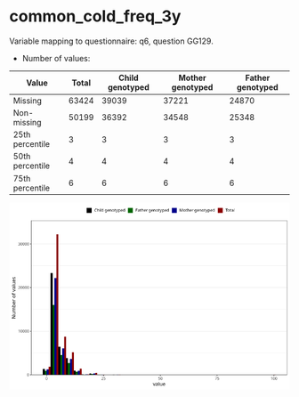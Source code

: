 # common_cold_freq_3y
Variable mapping to questionnaire: q6, question GG129.
- Number of values:

| Value | Total | Child genotyped | Mother genotyped | Father genotyped |
| ----- | ----- | --------------- | ---------------- | ---------------- |
| Missing | 63424 | 39039 | 37221 | 24870 |
| Non-missing | 50199 | 36392 | 34548 | 25348 |
| 25th percentile | 3 | 3 | 3 | 3 |
| 50th percentile | 4 | 4 | 4 | 4 |
| 75th percentile | 6 | 6 | 6 | 6 |



![](common_cold_freq_3y_n.png)



